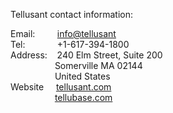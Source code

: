 Tellusant contact information:  

Email:&nbsp;&nbsp;&nbsp;&nbsp;&nbsp;&nbsp;&nbsp;&nbsp; [info@tellusant](mailto:info@tellusant)  
Tel:&nbsp;&nbsp;&nbsp;&nbsp;&nbsp;&nbsp;&nbsp;&nbsp;&nbsp;&nbsp;&nbsp;&nbsp;  +1-617-394-1800  
Address:&nbsp;&nbsp;&nbsp;  240 Elm Street, Suite 200  
&nbsp;&nbsp;&nbsp;&nbsp;&nbsp;&nbsp;&nbsp;&nbsp;&nbsp;&nbsp;&nbsp;&nbsp;&nbsp;&nbsp;&nbsp;&nbsp;&nbsp;  Somerville MA 02144  
&nbsp;&nbsp;&nbsp;&nbsp;&nbsp;&nbsp;&nbsp;&nbsp;&nbsp;&nbsp;&nbsp;&nbsp;&nbsp;&nbsp;&nbsp;&nbsp;&nbsp;  United States  
Website&nbsp;&nbsp;&nbsp;&nbsp; [tellusant.com](https://tellusant.com)  
&nbsp;&nbsp;&nbsp;&nbsp;&nbsp;&nbsp;&nbsp;&nbsp;&nbsp;&nbsp;&nbsp;&nbsp;&nbsp;&nbsp;&nbsp;&nbsp;&nbsp;  [tellubase.com](https://tellubase.com)
